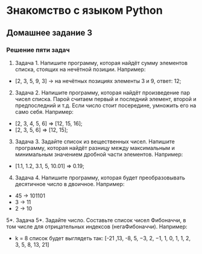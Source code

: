 # Знакомство с языком Python

## Домашнее задание 3

### Решение пяти задач

1. Задача 1. Напишите программу, которая найдёт сумму элементов списка, стоящих на нечётной позиции. Например:
* [2, 3, 5, 9, 3] -> на нечётных позициях элементы 3 и 9, ответ: 12;

2. Задача 2. Напишите программу, которая найдёт произведение пар чисел списка. Парой считаем первый и последний элемент, второй и предпоследний и т.д. Если число стоит посередине, умножить его на само себя. Например:
* [2, 3, 4, 5, 6] => [12, 15, 16];
* [2, 3, 5, 6] => [12, 15];

3. Задача 3. Задайте список из вещественных чисел. Напишите программу, которая найдёт разницу между максимальным и минимальным значением дробной части элементов. Например:
* [1.1, 1.2, 3.1, 5, 10.01] => 0.19;

4. Задача 4. Напишите программу, которая будет преобразовывать десятичное число в двоичное. Например:
* 45 -> 101101
* 3 -> 11
* 2 -> 10

5*. Задача 5*. Задайте число. Составьте список чисел Фибоначчи, в том числе для отрицательных индексов (негаФибоначчи). Например:
* k = 8 список будет выглядеть так: [-21 ,13, -8, 5, −3, 2, −1, 1, 0, 1, 1, 2, 3, 5, 8, 13, 21]
